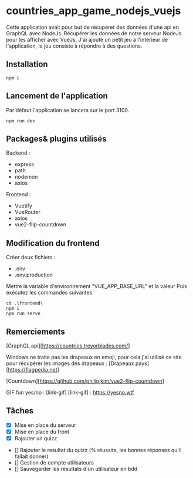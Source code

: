# countries_app_game_nodejs_vuejs
Cette application avait pour but de récupérer des données d'une api en GraphQL avec NodeJs.
Récupérer les données de notre serveur NodeJs pour les afficher avec VueJs.
J'ai ajouté un petit jeu à l'intérieur de l'application, le jeu consiste à répondre à des questions.
## Installation

```
npm i 
```
## Lancement de l'application
Par défaut l'application se lancera sur le port 3100.
```
npm run dev
```
## Packages& plugins utilisés

Backend : 
- express
- path
- nodemon
- axios

Frontend :
- Vuetify
- VueRouter
- axios
- vue2-flip-countdown

## Modification du frontend
Créer deux fichiers :
- .env
- .env.production

Mettre la variable d'environnement "VUE_APP_BASE_URL" et la valeur
Puis exécutez les commandes suivantes
```
cd .\frontend\
npm i
npm run serve
```
## Remerciements
[GraphQL api][https://countries.trevorblades.com/]

Windows ne traite pas les drapeaux en emoji, pour cela j'ai utilisé ce site pour récupérer les images des drapeaux :
[Drapeaux pays][https://flagpedia.net]

[Countdown][https://github.com/philipjkim/vue2-flip-countdown]

GIF fun yes/no : [link-gif]
[link-gif] : https://yesno.wtf

## Tâches
- [x] Mise en place du serveur
- [x] Mise en place du front
- [x] Rajouter un quizz
- [] Rajouter le resultat du quizz (% réussite, les bonnes réponses qu'il fallait donner)
- [] Gestion de compte utilisateurs
- [] Sauvegarder les resultats d'un utilisateur en bdd
